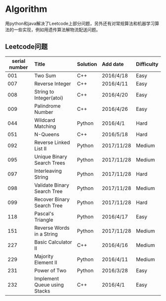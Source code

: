 # Algorithm

用python和java解决了Leetcode上部分问题，另外还有对常规算法和机器学习算法的一些实现，例如用遗传算法解物流配送问题。

## Leetcode问题

|serial number    |Title                       |Solution|Add date  |Difficulty|
|-----------------|:---------------------------|:-------|:---------|----------|
|001              |Two Sum                     |C++     |2016/4/18 |Easy      |
|007              |Reverse Integer             |C++     |2016/4/11 |Easy      |
|008              |String to Integer(atoi)     |C++     |2016/4/20 |Easy      |
|009              |Palindrome Number		   |C++     |2016/4/26 |Easy      |
|044              |Wildcard Matching           |Python  |2016/4/1  |Hard      |
|051              |N-Queens                    |C++     |2016/5/18 |Hard      |
|092			  |Reverse Linked List II      |Python  |2017/11/28|Medium    |
|095			  |Unique Binary Search Trees  |Python  |2017/11/28|Medium    |
|097			  |Interleaving String         |Python  |2017/11/28|Hard      |
|098			  |Validate Binary Search Tree |Python  |2017/11/28|Medium    |
|099			  |Recover Binary Search Tree  |Python  |2017/11/28|Hard      |
|118              |Pascal's Triangle           |Python  |2016/4/17 |Easy      |
|151              |Reverse Words in a String   |Python  |2017/11/28|Medium    |
|227              |Basic Calculator II         |C++     |2016/4/16 |Medium    |
|229              |Majority Element II         |Python  |2016/4/11 |Medium    |
|231              |Power of Two                |Python  |2016/3/28 |Easy      |
|232              |Implement Queue using Stacks|C++     |2016/4/1  |Easy      |
